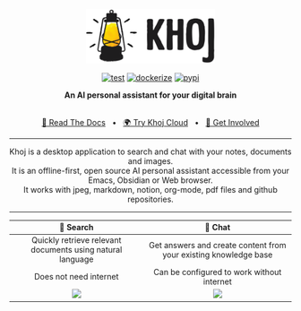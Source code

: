 <p align="center"><img src="src/khoj/interface/web/assets/icons/khoj-logo-sideways.svg" width="230" alt="Khoj Logo"></p>

<div align="center">

[![test](https://github.com/khoj-ai/khoj/actions/workflows/test.yml/badge.svg)](https://github.com/khoj-ai/khoj/actions/workflows/test.yml)
[![dockerize](https://github.com/khoj-ai/khoj/actions/workflows/dockerize.yml/badge.svg)](https://github.com/khoj-ai/khoj/pkgs/container/khoj)
[![pypi](https://github.com/khoj-ai/khoj/actions/workflows/pypi.yml/badge.svg)](https://pypi.org/project/khoj-assistant/)

</div>

<div align="center">
<b>An AI personal assistant for your digital brain</b>
</div>

<br />

<div align="center">

[📜 Read The Docs](https://khoj-ai.github.io/khoj/)
<span>&nbsp;&nbsp;•&nbsp;&nbsp;</span>
[🌍 Try Khoj Cloud](https://khoj.dev)
<span>&nbsp;&nbsp;•&nbsp;&nbsp;</span>
[💬 Get Involved](https://discord.gg/BDgyabRM6e)

</div>

<div align="center">

***

Khoj is a desktop application to search and chat with your notes, documents and images.<br />
It is an offline-first, open source AI personal assistant accessible from your Emacs, Obsidian or Web browser.<br />
It works with jpeg, markdown, notion, org-mode, pdf files and github repositories.<br />

***

</div>

| 🔎 Search | 💬 Chat |
|:---------:|:-------:|
| Quickly retrieve relevant documents using natural language | Get answers and create content from your existing knowledge base |
| Does not need internet | Can be configured to work without internet |
| <img src="https://docs.khoj.dev/assets/khoj_search_on_web.png" width="400px"> | <img src="https://docs.khoj.dev/assets/khoj_chat_on_web.png" width="400px"> |
